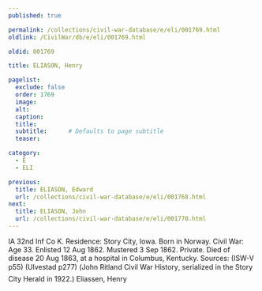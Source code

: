 ```yaml
---
published: true

permalink: /collections/civil-war-database/e/eli/001769.html
oldlink: /CivilWar/db/e/eli/001769.html

oldid: 001769

title: ELIASON, Henry

pagelist:
  exclude: false
  order: 1769
  image: 
  alt:
  caption:
  title:
  subtitle:      # Defaults to page subtitle
  teaser:

category: 
  - E 
  - ELI

previous:
  title: ELIASON, Edward
  url: /collections/civil-war-database/e/eli/001768.html  
next:
  title: ELIASON, John
  url: /collections/civil-war-database/e/eli/001770.html   
---
```

IA 32nd Inf Co K. Residence: Story City, Iowa. Born in Norway. Civil War: Age 33. Enlisted 12 Aug 1862. Mustered 3 Sep 1862. Private. Died of disease 20 Aug 1863, at a hospital in Columbus, Kentucky. Sources: (ISW-V p55) (Ulvestad p277) (&#147;John Ritland Civil War History&#148;, serialized in the Story City Herald in 1922.) &#147;Eliassen, Henry&#148;